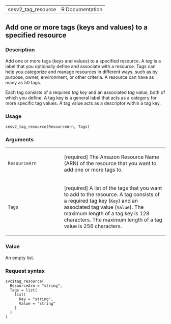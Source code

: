 <table style="width: 100%;">
<tbody>
<tr class="odd">
<td>sesv2_tag_resource</td>
<td style="text-align: right;">R Documentation</td>
</tr>
</tbody>
</table>

## Add one or more tags (keys and values) to a specified resource

### Description

Add one or more tags (keys and values) to a specified resource. A
*tag* is a label that you optionally define and associate with a
resource. Tags can help you categorize and manage resources in different
ways, such as by purpose, owner, environment, or other criteria. A
resource can have as many as 50 tags.

Each tag consists of a required *tag key* and an associated *tag value*,
both of which you define. A tag key is a general label that acts as a
category for more specific tag values. A tag value acts as a descriptor
within a tag key.

### Usage

    sesv2_tag_resource(ResourceArn, Tags)

### Arguments

<table>
<colgroup>
<col style="width: 35%" />
<col style="width: 65%" />
</colgroup>
<tbody>
<tr class="odd">
<td><code id="sesv2_tag_resource_:_ResourceArn">ResourceArn</code></td>
<td><p>[required] The Amazon Resource Name (ARN) of the resource that
you want to add one or more tags to.</p></td>
</tr>
<tr class="even">
<td><code id="sesv2_tag_resource_:_Tags">Tags</code></td>
<td><p>[required] A list of the tags that you want to add to the
resource. A tag consists of a required tag key (<code>Key</code>) and an
associated tag value (<code>Value</code>). The maximum length of a tag
key is 128 characters. The maximum length of a tag value is 256
characters.</p></td>
</tr>
</tbody>
</table>

### Value

An empty list.

### Request syntax

    svc$tag_resource(
      ResourceArn = "string",
      Tags = list(
        list(
          Key = "string",
          Value = "string"
        )
      )
    )
